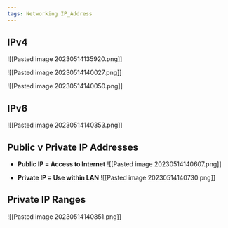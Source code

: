 ```yaml
---
tags: Networking IP_Address
---
```


## IPv4
![[Pasted image 20230514135920.png]]

![[Pasted image 20230514140027.png]]

![[Pasted image 20230514140050.png]]

## IPv6
![[Pasted image 20230514140353.png]]

## Public v Private IP Addresses
- **Public IP = Access to Internet**
![[Pasted image 20230514140607.png]]

- **Private IP = Use within LAN**
![[Pasted image 20230514140730.png]]

## Private IP Ranges
![[Pasted image 20230514140851.png]]
